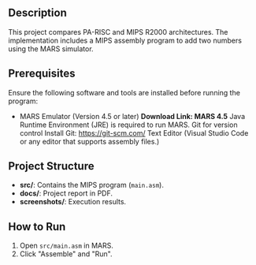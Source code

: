## Description  
This project compares PA-RISC and MIPS R2000 architectures. The implementation includes a MIPS assembly program to add two numbers using the MARS simulator.

## Prerequisites

Ensure the following software and tools are installed before running the program:
- MARS Emulator (Version 4.5 or later)
**Download Link: MARS 4.5**
Java Runtime Environment (JRE) is required to run MARS.
Git for version control
Install Git: https://git-scm.com/
Text Editor (Visual Studio Code or any editor that supports assembly files.)


## Project Structure  
- **src/**: Contains the MIPS program (`main.asm`).  
- **docs/**: Project report in PDF.  
- **screenshots/**: Execution results.  

## How to Run  
1. Open `src/main.asm` in MARS.  
2. Click "Assemble" and "Run".  
